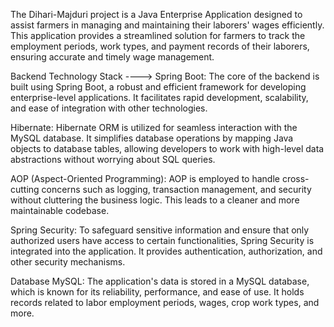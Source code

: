 The Dihari-Majduri project is a Java Enterprise Application designed to assist farmers in managing and maintaining their laborers' wages efficiently. This application provides a streamlined solution for farmers to track the employment periods, work types, and payment records of their laborers, ensuring accurate and timely wage management.

Backend Technology Stack ---->
Spring Boot: The core of the backend is built using Spring Boot, a robust and efficient framework for developing enterprise-level applications. It facilitates rapid development, scalability, and ease of integration with other technologies.

Hibernate: Hibernate ORM is utilized for seamless interaction with the MySQL database. It simplifies database operations by mapping Java objects to database tables, allowing developers to work with high-level data abstractions without worrying about SQL queries.

AOP (Aspect-Oriented Programming): AOP is employed to handle cross-cutting concerns such as logging, transaction management, and security without cluttering the business logic. This leads to a cleaner and more maintainable codebase.

Spring Security: To safeguard sensitive information and ensure that only authorized users have access to certain functionalities, Spring Security is integrated into the application. It provides authentication, authorization, and other security mechanisms.

Database
MySQL: The application's data is stored in a MySQL database, which is known for its reliability, performance, and ease of use. It holds records related to labor employment periods, wages, crop work types, and more.

